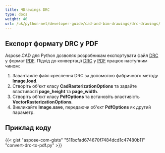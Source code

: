 ```yaml
---
title: ЧDrawings DRC
type: docs
weight: 40
url: /uk/python-net/developer-guide/cad-and-bim-drawings/drc-drawings/
---
```


## **Експорт формату DRC у PDF**

Aspose.CAD для Python дозволяє розробникам експортувати файл [DRC](https://docs.fileformat.com/3d/drc/) у формат [PDF](https://docs.fileformat.com/pdf/). Підхід до конвертації [DRC](https://docs.fileformat.com/3d/drc/) у [PDF](https://docs.fileformat.com/pdf/) працює наступним чином:

1. Завантажте файл креслення DRC за допомогою фабричного методу **Image.load**.
1. Створіть об'єкт класу **CadRasterizationOptions** та задайте властивості **page_height** та **page_width**.
1. Створіть об'єкт класу **PdfOptions** та встановіть властивість **VectorRasterizationOptions**.
1. Викликайте **Image.save**, передаючи об'єкт **PdfOptions** як другий параметр.

## Приклад коду

{{< gist "aspose-com-gists" "511bcfad674670f7484dcd1c47480b11" "convert-drc-to-pdf.py" >}}

